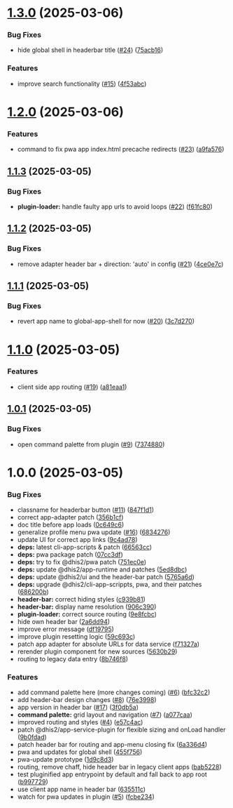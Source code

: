 # [1.3.0](https://github.com/dhis2/global-shell-app/compare/v1.2.0...v1.3.0) (2025-03-06)


### Bug Fixes

* hide global shell in headerbar title ([#24](https://github.com/dhis2/global-shell-app/issues/24)) ([75acb16](https://github.com/dhis2/global-shell-app/commit/75acb160cf05a13bc6a37dcf2eac5b5b1d6d8b96))


### Features

* improve search functionality ([#15](https://github.com/dhis2/global-shell-app/issues/15)) ([4f53abc](https://github.com/dhis2/global-shell-app/commit/4f53abca1454247999111d61b830bc3f08b12640))

# [1.2.0](https://github.com/dhis2/global-shell-app/compare/v1.1.3...v1.2.0) (2025-03-06)


### Features

* command to fix pwa app index.html precache redirects ([#23](https://github.com/dhis2/global-shell-app/issues/23)) ([a9fa576](https://github.com/dhis2/global-shell-app/commit/a9fa576cc0c6ac15c689fc8408c408dd5e7a3c3c))

## [1.1.3](https://github.com/dhis2/global-shell-app/compare/v1.1.2...v1.1.3) (2025-03-05)


### Bug Fixes

* **plugin-loader:** handle faulty app urls to avoid loops ([#22](https://github.com/dhis2/global-shell-app/issues/22)) ([f61fc80](https://github.com/dhis2/global-shell-app/commit/f61fc80ed538d08e8cb0f13b8f2c80922f22b9c9))

## [1.1.2](https://github.com/dhis2/global-shell-app/compare/v1.1.1...v1.1.2) (2025-03-05)


### Bug Fixes

* remove adapter header bar + direction: 'auto' in config ([#21](https://github.com/dhis2/global-shell-app/issues/21)) ([4ce0e7c](https://github.com/dhis2/global-shell-app/commit/4ce0e7c68132298a2e2dd144fef51383ddf26ff3))

## [1.1.1](https://github.com/dhis2/global-shell-app/compare/v1.1.0...v1.1.1) (2025-03-05)


### Bug Fixes

* revert app name to global-app-shell for now ([#20](https://github.com/dhis2/global-shell-app/issues/20)) ([3c7d270](https://github.com/dhis2/global-shell-app/commit/3c7d270d86861ac9926190f13291a3b69793f8dc))

# [1.1.0](https://github.com/dhis2/global-shell-app/compare/v1.0.1...v1.1.0) (2025-03-05)


### Features

* client side app routing ([#19](https://github.com/dhis2/global-shell-app/issues/19)) ([a81eaa1](https://github.com/dhis2/global-shell-app/commit/a81eaa131866eeef30cea8f021a1c69281ebe971))

## [1.0.1](https://github.com/dhis2/global-shell-app/compare/v1.0.0...v1.0.1) (2025-03-05)


### Bug Fixes

* open command palette from plugin ([#9](https://github.com/dhis2/global-shell-app/issues/9)) ([7374880](https://github.com/dhis2/global-shell-app/commit/7374880e19b081f8d13b62c189eae0aca33bb892))

# 1.0.0 (2025-03-05)


### Bug Fixes

* classname for headerbar button ([#11](https://github.com/dhis2/global-shell-app/issues/11)) ([847f1d1](https://github.com/dhis2/global-shell-app/commit/847f1d1c286f120631f2dea564ccade1a3361219))
* correct app-adapter patch ([356b1cf](https://github.com/dhis2/global-shell-app/commit/356b1cf1adf07cc06781f0ca261aaabe56821f69))
* doc title before app loads ([0c649c6](https://github.com/dhis2/global-shell-app/commit/0c649c617f388c18e4f49b7eac0aed04489b713f))
* generalize profile menu pwa update ([#16](https://github.com/dhis2/global-shell-app/issues/16)) ([6834276](https://github.com/dhis2/global-shell-app/commit/6834276dc40890701c109d448b37dce360afcf0d))
* update UI for correct app links ([9c4ad78](https://github.com/dhis2/global-shell-app/commit/9c4ad78673ffadc1bc47da80088908befa30fbb5))
* **deps:** latest cli-app-scripts & patch ([66563cc](https://github.com/dhis2/global-shell-app/commit/66563cc4439e7c1e27e60bfe3c424fef912c502a))
* **deps:** pwa package patch ([07cc3df](https://github.com/dhis2/global-shell-app/commit/07cc3df8878fa9063ba0c48070b18b2451236b94))
* **deps:** try to fix @dhis2/pwa patch ([751ec0e](https://github.com/dhis2/global-shell-app/commit/751ec0eec5abae59adf00e67b4e0f0d7683878b8))
* **deps:** update @dhis2/app-runtime and patches ([5ed8dbc](https://github.com/dhis2/global-shell-app/commit/5ed8dbc8d45ab4c6013ff6f5a0c29abc10cbf3a7))
* **deps:** update @dhis2/ui and the header-bar patch ([5765a6d](https://github.com/dhis2/global-shell-app/commit/5765a6dd1f9ef461caddfda1d33f9c748041daf3))
* **deps:** upgrade @dhis2/cli-app-scrippts, pwa, and their patches ([686200b](https://github.com/dhis2/global-shell-app/commit/686200b94430a36048567584703377aa5eed5689))
* **header-bar:** correct hiding styles ([c939b81](https://github.com/dhis2/global-shell-app/commit/c939b81a6b6fb76a394bf1ad447d10ab67c1c738))
* **header-bar:** display name resolution ([906c390](https://github.com/dhis2/global-shell-app/commit/906c390c9847fcdb33717882ab10cbeeebef4d0e))
* **plugin-loader:** correct source routing ([9e8fcbc](https://github.com/dhis2/global-shell-app/commit/9e8fcbc5c167016d85ba27ceb14b9efdbfc8dd46))
* hide own header bar ([2a6dd94](https://github.com/dhis2/global-shell-app/commit/2a6dd94d03a27abe11a0e7695ce32d48ab0ba7bc))
* improve error message ([df19795](https://github.com/dhis2/global-shell-app/commit/df19795035e86e51718be258c79eeb486e51c69a))
* improve plugin resetting logic ([59c693c](https://github.com/dhis2/global-shell-app/commit/59c693c6e87d1bb4e0ad189ccd54b42d88805e7a))
* patch app adapter for absolute URLs for data service ([f71327a](https://github.com/dhis2/global-shell-app/commit/f71327a2ae3964e528b10cf0c2e5ab8e8e1638f4))
* rerender plugin component for new sources ([5630b29](https://github.com/dhis2/global-shell-app/commit/5630b2965a3d7b9d6f2ef506bd32a09732954450))
* routing to legacy data entry ([8b746f8](https://github.com/dhis2/global-shell-app/commit/8b746f8cc5b823f09b0200533330d85d01538658))


### Features

* add command palette here (more changes coming) ([#6](https://github.com/dhis2/global-shell-app/issues/6)) ([bfc32c2](https://github.com/dhis2/global-shell-app/commit/bfc32c27d7819ea028df1861693d7b3e05d4bb52))
* add header-bar design changes ([#8](https://github.com/dhis2/global-shell-app/issues/8)) ([76e3998](https://github.com/dhis2/global-shell-app/commit/76e3998719f298365296774ac03a0a0bf5db97c9))
* app version in header bar ([#17](https://github.com/dhis2/global-shell-app/issues/17)) ([3f0db5a](https://github.com/dhis2/global-shell-app/commit/3f0db5a869c22b168a7b503d8fb23cbab57a977a))
* **command palette:** grid layout and navigation ([#7](https://github.com/dhis2/global-shell-app/issues/7)) ([a077caa](https://github.com/dhis2/global-shell-app/commit/a077caae7db2b6407ad2027f52dc05f0f6aa2fa5))
* improved routing and styles ([#4](https://github.com/dhis2/global-shell-app/issues/4)) ([e57c4ac](https://github.com/dhis2/global-shell-app/commit/e57c4ac1d807ac3c2b56fd69ee6a3ad5d61962e3))
* patch @dhis2/app-service-plugin for flexible sizing and onLoad handler ([9b0fdad](https://github.com/dhis2/global-shell-app/commit/9b0fdad8817093b4873746cf9dff1df367da797b))
* patch header bar for routing and app-menu closing fix ([6a336d4](https://github.com/dhis2/global-shell-app/commit/6a336d4000423bb9244ac32a190acaed3dbc03d9))
* pwa and updates for global shell ([455f756](https://github.com/dhis2/global-shell-app/commit/455f7563bb746ca73e9036f8b27f3a86e8be93f6))
* pwa-update prototype ([1d9c8d3](https://github.com/dhis2/global-shell-app/commit/1d9c8d3c2ba0b8fc5fff8a35568d39c947da5eee))
* routing, remove chaff, hide header bar in legacy client apps ([bab5228](https://github.com/dhis2/global-shell-app/commit/bab52285f5d2fcd22b1e847c9f3b134d51489464))
* test pluginified app entrypoint by default and fall back to app root ([b997729](https://github.com/dhis2/global-shell-app/commit/b997729e6619f8345633751112536254dd6f5c44))
* use client app name in header bar ([635511c](https://github.com/dhis2/global-shell-app/commit/635511c644f2bb33136325c45988fe481d42b810))
* watch for pwa updates in plugin ([#5](https://github.com/dhis2/global-shell-app/issues/5)) ([fcbe234](https://github.com/dhis2/global-shell-app/commit/fcbe234bf73783b6ba46f5f075d46733c87696eb))
